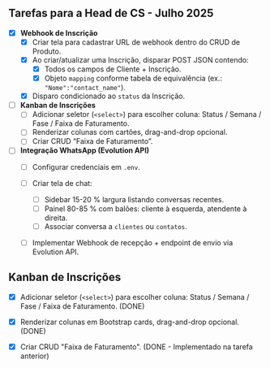## Tarefas para a Head de CS - Julho 2025

- [x] **Webhook de Inscrição**
  - [x] Criar tela para cadastrar URL de webhook dentro do CRUD de Produto.
  - [x] Ao criar/atualizar uma Inscrição, disparar POST JSON contendo:
    - [x] Todos os campos de Cliente + Inscrição.
    - [x] Objeto `mapping` conforme tabela de equivalência (ex.: `"Nome":"contact_name"`).
  - [x] Disparo condicionado ao `status` da Inscrição.

- [ ] **Kanban de Inscrições**
  - [ ] Adicionar seletor (`<select>`) para escolher coluna: Status / Semana / Fase / Faixa de Faturamento.
  - [ ] Renderizar colunas com cartões, drag-and-drop opcional.
  - [ ] Criar CRUD “Faixa de Faturamento”.

- [ ] **Integração WhatsApp (Evolution API)**
  - [ ] Configurar credenciais em `.env`.
  - [ ] Criar tela de chat:
    - [ ] Sidebar 15-20 % largura listando conversas recentes.
    - [ ] Painel 80-85 % com balões: cliente à esquerda, atendente à direita.
    - [ ] Associar conversa a `clientes` ou `contatos`.
  - [ ] Implementar Webhook de recepção + endpoint de envio via Evolution API.




## Kanban de Inscrições
- [x] Adicionar seletor (`<select>`) para escolher coluna: Status / Semana / Fase / Faixa de Faturamento. (DONE)
- [x] Renderizar colunas em Bootstrap cards, drag-and-drop opcional. (DONE)
- [x] Criar CRUD "Faixa de Faturamento". (DONE - Implementado na tarefa anterior)



